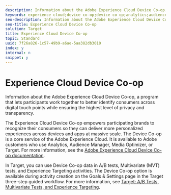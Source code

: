 ```yaml
---
description: Information about the Adobe Experience Cloud Device Co-op, a program that lets participants work together to better identify consumers across digital touch points while ensuring the highest level of privacy and transparency.
keywords: experience cloud;device co-op;device co op;analytics;audience manager;aam;media optimizer
seo-description: Information about the Adobe Experience Cloud Device Co-op, a program that lets participants work together to better identify consumers across digital touch points while ensuring the highest level of privacy and transparency.
seo-title: Experience Cloud Device Co-op
solution: Target
title: Experience Cloud Device Co-op
topic: Standard
uuid: 7f26a826-1c57-49b9-a6ae-5aa382db3010
index: y
internal: n
snippet: y
---
```


# Experience Cloud Device Co-op

Information about the Adobe Experience Cloud Device Co-op, a program that lets participants work together to better identify consumers across digital touch points while ensuring the highest level of privacy and transparency.

The Experience Cloud Device Co-op empowers participating brands to recognize their consumers so they can deliver more personalized experiences across devices and apps at massive scale. The Device Co-op is a core service of the Adobe Experience Cloud. It is available to Adobe customers who use Analytics, Audience Manager, Media Optimizer, or Target. For more information, see the [Adobe Experience Cloud Device Co-op documentation](https://marketing.adobe.com/resources/help/en_US/mcdc/).

In Target, you can use Device Co-op data in A/B tests, Multivariate (MVT) tests, and Experience Targeting activities. The Device Co-op option is available during activity creation on the Goals & Settings page in the Target three-step guided workflow. For more information, see [Target: A/B Tests, Multivariate Tests, and Experience Targeting](https://marketing.adobe.com/resources/help/en_US/mcdc/mcdc-target.html). 
